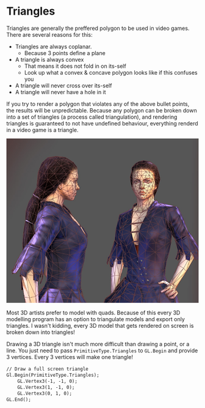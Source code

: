 # Triangles
Triangles are generally the preffered polygon to be used in video games. There are several reasons for this:

* Triangles are always coplanar.
  * Because 3 points define a plane
* A triangle is always convex
  * That means it does not fold in on its-self 
  * Look up what a convex & concave polygon looks like if this confuses you
* A triangle will never cross over its-self
* A triangle will never have a hole in it

If you try to render a polygon that violates any of the above bullet points, the results will be unpredictable. Because any polygon can be broken down into a set of triangles (a process called triangulation), and rendering triangles is guaranteed to not have undefined behaviour, everything renderd in a video game is a triangle.

![TRIANGULATED](triangles.jpg)

Most 3D artists prefer to model with quads. Because of this every 3D modelling program has an option to triangulate models and export only triangles. I wasn't kidding, every 3D model that gets rendered on screen is broken down into triangles!

Drawing a 3D triangle isn't much more difficult than drawing a point, or a line. You just need to pass ```PrimitiveType.Triangles``` to ```GL.Begin``` and provide 3 vertices. Every 3 vertices will make one triangle!

```
// Draw a full screen triangle
Gl.Begin(PrimitiveType.Triangles);
    GL.Vertex3(-1, -1, 0);
    GL.Vertex3(1, -1, 0);
    GL.Vertex3(0, 1, 0);
GL.End();
```